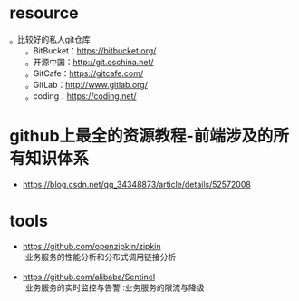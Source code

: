 # resource
。比较好的私人git仓库</br>
　　。BitBucket：https://bitbucket.org/</br>
　　。开源中国：http://git.oschina.net/</br>
　　。GitCafe：https://gitcafe.com/</br>
　　。GitLab：http://www.gitlab.org/</br>
　　。coding：https://coding.net/</br>


# github上最全的资源教程-前端涉及的所有知识体系
* https://blog.csdn.net/qq_34348873/article/details/52572008
 

# tools
* https://github.com/openzipkin/zipkin    
:业务服务的性能分析和分布式调用链接分析    
&nbsp;    
* https://github.com/alibaba/Sentinel    
:业务服务的实时监控与告警
:业务服务的限流与降级


